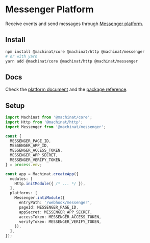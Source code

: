 # Messenger Platform

Receive events and send messages through [Messenger platform](https://developers.facebook.com/docs/messenger-platform/).

## Install

```bash
npm install @machinat/core @machinat/http @machinat/messenger
# or with yarn
yarn add @machinat/core @machinat/http @machinat/messenger
```

## Docs

Check the [platform document](https://machinat.com/docs/messenger-platform)
and the [package reference](https://machinat.com/api/modules/messenger.html).

## Setup

```ts
import Machinat from '@machinat/core';
import Http from '@machinat/http';
import Messenger from '@machinat/messenger';

const {
  MESSENGER_PAGE_ID,
  MESSENGER_APP_ID,
  MESSENGER_ACCESS_TOKEN,
  MESSENGER_APP_SECRET,
  MESSENGER_VERIFY_TOKEN,
} = process.env;

const app = Machinat.createApp({
  modules: [
    Http.initModule({ /* ... */ }),
  ],
  platforms: [
    Messenger.intiModule({
      entryPath: '/webhook/messenger',
      pageId: MESSENGER_PAGE_ID,
      appSecret: MESSENGER_APP_SECRET,
      accessToken: MESSENGER_ACCESS_TOKEN,
      verifyToken: MESSENGER_VERIFY_TOKEN,
    }),
  ],
});
```
